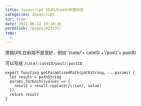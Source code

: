 ```yaml
---
title: Javascript 对URL中path参数绑定
categories: Javascript
toc: true
date: 2021-08-11 19:18:36
permalink: /pages/02353f/
tags: 
  - 
---
```


拼接URL在前端不是很好，例如 '/cate/'+ cateID +'/post/'+ postID

可以写成 `/cate/:cateID/post/:postID`

```
export function getParamlisedPath(pathString, ...params) {
  let result = pathString
  params.forEach((value) => {
    result = result.replace(/\:\w+/, value)
  })
  return result
}

```

